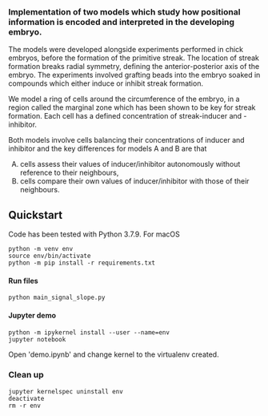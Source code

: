 ### Implementation of two models which study how positional information is encoded and interpreted in the developing embryo.

The models were developed alongside experiments performed in chick embryos, before the formation of the primitive streak. The location of streak formation breaks radial symmetry, defining the anterior-posterior axis of the embryo. The experiments involved grafting beads into the embryo soaked in compounds which either induce or inhibit streak formation.

We model a ring of cells around the circumference of the embryo, in a region called the marginal zone which has been shown to be key for streak formation. Each cell has a defined concentration of streak-inducer and -inhibitor.

Both models involve cells balancing their concentrations of inducer and inhibitor and the key differences for models A and B are that
<ol type="A">
  <li>cells assess their values of inducer/inhibitor autonomously without reference to their neighbours,</li>
  <li>cells compare their own values of inducer/inhibitor with those of their neighbours.</li>
</ol>

## Quickstart

Code has been tested with Python 3.7.9. For macOS

```
python -m venv env
source env/bin/activate
python -m pip install -r requirements.txt
```
#### Run files

```
python main_signal_slope.py
```

#### Jupyter demo

```
python -m ipykernel install --user --name=env
jupyter notebook
```

Open 'demo.ipynb' and change kernel to the virtualenv created.

### Clean up
```
jupyter kernelspec uninstall env
deactivate
rm -r env
```
